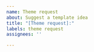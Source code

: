 ```yaml
---
name: Theme request
about: Suggest a template idea
title: "[Theme request]:"
labels: theme request
assignees: ''

---
```



